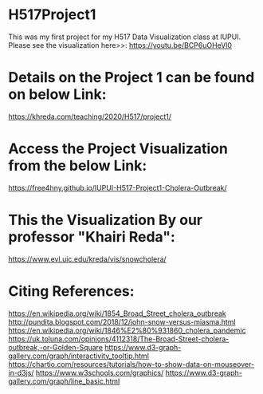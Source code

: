 # H517Project1
This was my first project for my H517 Data Visualization class at IUPUI. Please see the visualization here>>:
https://youtu.be/BCP6uOHeVl0

Details on the Project 1 can be found on below Link:
============================================
https://khreda.com/teaching/2020/H517/project1/


Access the Project Visualization from the below Link:
====================================================
https://free4hny.github.io/IUPUI-H517-Project1-Cholera-Outbreak/

This the Visualization By our professor "Khairi Reda":
=======================================================
https://www.evl.uic.edu/kreda/vis/snowcholera/

Citing References:
===================================================
https://en.wikipedia.org/wiki/1854_Broad_Street_cholera_outbreak
http://pundita.blogspot.com/2018/12/john-snow-versus-miasma.html
https://en.wikipedia.org/wiki/1846%E2%80%931860_cholera_pandemic
https://uk.toluna.com/opinions/4112318/The-Broad-Street-cholera-outbreak,-or-Golden-Square
https://www.d3-graph-gallery.com/graph/interactivity_tooltip.html
https://chartio.com/resources/tutorials/how-to-show-data-on-mouseover-in-d3js/
https://www.w3schools.com/graphics/
https://www.d3-graph-gallery.com/graph/line_basic.html
